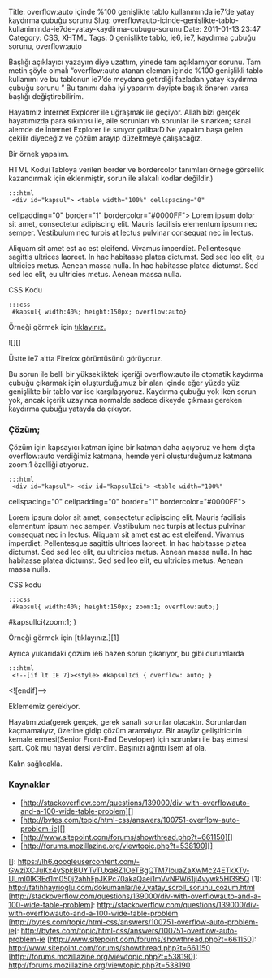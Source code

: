 Title: overflow:auto içinde %100 genişlikte tablo kullanımında ie7’de yatay kaydırma çubuğu sorunu
Slug: overflowauto-icinde-genislikte-tablo-kullaniminda-ie7de-yatay-kaydirma-cubugu-sorunu
Date: 2011-01-13 23:47
Category: CSS, XHTML
Tags: 0 genişlikte tablo, ie6, ie7, kaydırma çubuğu sorunu, overflow:auto

Başlığı açıklayıcı yazayım diye uzattım, yinede tam açıklamıyor sorunu.
Tam metin şöyle olmalı “overflow:auto atanan eleman içinde %100
genişlikli tablo kullanımı ve bu tablonun ie7’de meydana getirdiği
fazladan yatay kaydırma çubuğu sorunu ” Bu tanımı daha iyi yaparım
deyipte başlık öneren varsa başlığı değiştirebilirim.

Hayatımız İnternet Explorer ile uğraşmak ile geçiyor. Allah bizi gerçek
hayatımızda para sıkıntısı ile, aile sorunları vb.sorunlar ile sınarken;
sanal alemde de İnternet Explorer ile sınıyor galiba:D Ne yapalım başa
gelen çekilir diyeceğiz ve çözüm arayıp düzeltmeye çalışacağız.

Bir örnek yapalım.

HTML Kodu(Tabloya verilen border ve bordercolor tanımları örneğe
görsellik kazandırmak için eklenmiştir, sorun ile alakalı kodlar
değildir.)

	:::html
	 <div id="kapsul"> <table width="100%" cellspacing="0"
cellpadding="0" border="1" bordercolor="#0000FF"> <tr> <td>Lorem
ipsum dolor sit amet, consectetur adipiscing elit. </td> <td>Mauris
facilisis elementum ipsum nec semper. </td> <td>Vestibulum nec
turpis at lectus pulvinar consequat nec in lectus. </td> </tr>
<tr> <td>Aliquam sit amet est ac est eleifend. </td> <td>Vivamus
imperdiet.</td> <td>Pellentesque sagittis ultrices laoreet.</td>
</tr> <tr> <td>In hac habitasse platea dictumst.</td> <td>Sed
sed leo elit, eu ultricies metus. </td> <td>Aenean massa
nulla.</td> </tr> <tr> <td>In hac habitasse platea
dictumst.</td> <td>Sed sed leo elit, eu ultricies metus. </td>
<td>Aenean massa nulla.</td> </tr> </table> </div> 

CSS Kodu

	:::css
	 #kapsul{ width:40%; height:150px; overflow:auto} 

Örneği görmek için [tıklayınız.][]

![][]  

Üstte ie7 altta Firefox görüntüsünü görüyoruz.

Bu sorun ile belli bir yükseklikteki içeriği overflow:auto ile otomatik
kaydırma çubuğu çıkarmak için oluşturduğumuz bir alan içinde eğer yüzde
yüz genişlikte bir tablo var ise karşılaşıyoruz. Kaydırma çubuğu yok
iken sorun yok, ancak içerik uzayınca normalde sadece dikeyde çıkması
gereken kaydırma çubuğu yatayda da çıkıyor.

### Çözüm;

Çözüm için kapsayıcı katman içine bir katman daha açıyoruz ve hem dışta
overflow:auto verdiğimiz katmana, hemde yeni oluşturduğumuz katmana
zoom:1 özelliği atıyoruz.

	:::html
	 <div id="kapsul"> <div id="kapsulIci"> <table width="100%"
cellspacing="0" cellpadding="0" border="1" bordercolor="#0000FF">
<tr> <td>Lorem ipsum dolor sit amet, consectetur adipiscing elit.
</td> <td>Mauris facilisis elementum ipsum nec semper. </td>
<td>Vestibulum nec turpis at lectus pulvinar consequat nec in lectus.
</td> </tr> <tr> <td>Aliquam sit amet est ac est eleifend.
</td> <td>Vivamus imperdiet.</td> <td>Pellentesque sagittis
ultrices laoreet.</td> </tr> <tr> <td>In hac habitasse platea
dictumst.</td> <td>Sed sed leo elit, eu ultricies metus. </td>
<td>Aenean massa nulla.</td> </tr> <tr> <td>In hac habitasse
platea dictumst.</td> <td>Sed sed leo elit, eu ultricies metus.
</td> <td>Aenean massa nulla.</td> </tr> </table> </div>
</div> 

CSS kodu

	:::css
	 #kapsul{ width:40%; height:150px; zoom:1; overflow:auto;}
#kapsulIci{zoom:1; } 

Örneği görmek için [tıklayınız.][1]

Ayrıca yukarıdaki çözüm ie6 bazen sorun çıkarıyor, bu gibi durumlarda

	:::html
	 <!--[if lt IE 7]><style> #kapsulIci { overflow: auto; }
</style><![endif]--> 

Eklememiz gerekiyor.

Hayatımızda(gerek gerçek, gerek sanal) sorunlar olacaktır. Sorunlardan
kaçmamalıyız, üzerine gidip çözüm aramalıyız. Bir arayüz geliştiricinin
kemale ermesi(Senior Front-End Developer) için sorunları ile baş etmesi
şart. Çok mu hayat dersi verdim. Başınızı ağrıttı isem af ola.

Kalın sağlıcakla.

### Kaynaklar

-   [http://stackoverflow.com/questions/139000/div-with-overflowauto-and-a-100-wide-table-problem][]
-   [http://bytes.com/topic/html-css/answers/100751-overflow-auto-problem-ie][]
-   [http://www.sitepoint.com/forums/showthread.php?t=661150][]
-   [http://forums.mozillazine.org/viewtopic.php?t=538190][]

</p>

  [tıklayınız.]: http://fatihhayrioglu.com/dokumanlar/ie7_yatay_scroll_sorunu_.html
  []: https://lh6.googleusercontent.com/-GwzjXCJuKx4ySpkBUYTvTUxa8Z1OeTBgQTM7louaZaXwMc24ETkXTy-ULml0IK3Ed1m050j2ahhFpJKPc70akaQaei1mVvNPW61ji4vywk5HI395Q
  [1]: http://fatihhayrioglu.com/dokumanlar/ie7_yatay_scroll_sorunu_cozum.html
  [http://stackoverflow.com/questions/139000/div-with-overflowauto-and-a-100-wide-table-problem]: http://stackoverflow.com/questions/139000/div-with-overflowauto-and-a-100-wide-table-problem
  [http://bytes.com/topic/html-css/answers/100751-overflow-auto-problem-ie]: http://bytes.com/topic/html-css/answers/100751-overflow-auto-problem-ie
  [http://www.sitepoint.com/forums/showthread.php?t=661150]: http://www.sitepoint.com/forums/showthread.php?t=661150
  [http://forums.mozillazine.org/viewtopic.php?t=538190]: http://forums.mozillazine.org/viewtopic.php?t=538190
